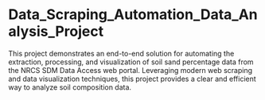 # Data_Scraping_Automation_Data_Analysis_Project
This project demonstrates an end-to-end solution for automating the extraction, processing, and visualization of soil sand percentage data from the NRCS SDM Data Access web portal. Leveraging modern web scraping and data visualization techniques, this project provides a clear and efficient way to analyze soil composition data.

